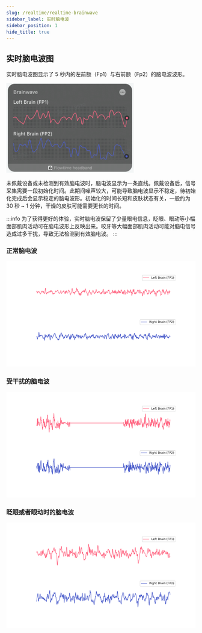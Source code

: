 ```yaml
---
slug: /realtime/realtime-brainwave
sidebar_label: 实时脑电波
sidebar_position: 1
hide_title: true
---
```


## 实时脑电波图

实时脑电波图显示了 5 秒内的左前额（Fp1）与右前额（Fp2）的脑电波波形。

![脑电波](Image1/1.PNG)

未佩戴设备或未检测到有效脑电波时，脑电波显示为一条直线。佩戴设备后，信号采集需要一段初始化时间。此期间噪声较大，可能导致脑电波显示不稳定，待初始化完成后会显示稳定的脑电波形。初始化的时间长短和皮肤状态有关，一般约为 30 秒 ~ 1 分钟，干燥的皮肤可能需要更长的时间。

:::info
为了获得更好的体验，实时脑电波保留了少量眼电信息，眨眼、眼动等小幅面部肌肉活动可在脑电波形上反映出来。咬牙等大幅面部肌肉活动可能对脑电信号造成过多干扰，导致无法检测到有效脑电波。
:::

### 正常脑电波
![正常有效的脑电波](Image1/2.PNG)

### 受干扰的脑电波
![受干扰的脑电波](Image1/3.PNG)

### 眨眼或者眼动时的脑电波
![眨眼或者眼动情况下的脑电波](Image1/4.PNG)




